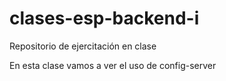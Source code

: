 # clases-esp-backend-i
Repositorio de ejercitación en clase

En esta clase vamos a ver el uso de config-server
